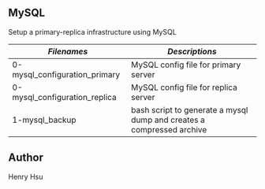 ## MySQL

Setup a primary-replica infrastructure using MySQL

|          *Filenames*            |            *Descriptions*                                               |
|---------------------------------|-------------------------------------------------------------------------|
| 0-mysql_configuration_primary   | MySQL config file for primary server                                    |
| 0-mysql_configuration_replica   | MySQL config file for replica server                                    |
| 1-mysql_backup                  | bash script to generate a mysql dump and creates a compressed archive   |


## Author
Henry Hsu

